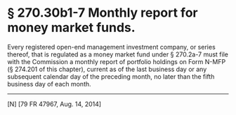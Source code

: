 # § 270.30b1-7   Monthly report for money market funds.

Every registered open-end management investment company, or series thereof, that is regulated as a money market fund under § 270.2a-7 must file with the Commission a monthly report of portfolio holdings on Form N-MFP (§ 274.201 of this chapter), current as of the last business day or any subsequent calendar day of the preceding month, no later than the fifth business day of each month.



---

[N] [79 FR 47967, Aug. 14, 2014]




